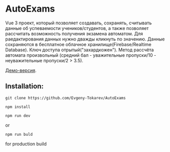 # AutoExams
Vue 3 проект, который позволяет создавать, сохранять, считывать данные об успеваемости учеников/студентов, 
а также позволяет рассчитать возможность получения экзамена автоматом.
Для раедактирования данных нужно дважды кликнуть по значению.
Данные сохраняются в бесплатное облачное хранилище(Firebase/Realtime Database). Ключ доступа отрытый("захардкожен").
Метод рассчёта автомата произвольный (средний бал - уважительные пропуски/10 - неуважительные пропуски/2 > 3.5).

 [Демо-версия](https://students-statistic.netlify.app/).

## Installation:
```
git clone https://github.com/Evgeny-Tokarev/AutoExams
```
```
npm install
```
```
npm run dev
 ```
 
or 
```
npm run buld 
```
for production build
